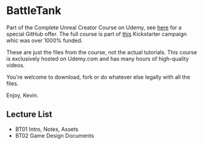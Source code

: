 # BattleTank


Part of the Complete Unreal Creator Course on Udemy, see [here](https://www.udemy.com/unrealcourse?couponCode=GitHubSpecial) for a special GitHub offer. The full course is part of [this](https://www.kickstarter.com/projects/bentristem/learn-to-make-video-games-unreal-developer-course) Kickstarter campaign whic was over 1000% funded.

These are just the files from the course, not the actual tutorials. This course is exclusively hosted on Udemy.com and has many hours of high-quality videos.

You're welcome to download, fork or do whatever else legally with all the files.

Enjoy,
Kevin.

## Lecture List
* BT01 Intro, Notes, Assets
* BT02 Game Design Documents
